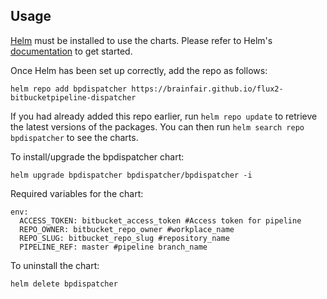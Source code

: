 ## Usage

[Helm](https://helm.sh) must be installed to use the charts.  Please refer to
Helm's [documentation](https://helm.sh/docs) to get started.

Once Helm has been set up correctly, add the repo as follows:

    helm repo add bpdispatcher https://brainfair.github.io/flux2-bitbucketpipeline-dispatcher

If you had already added this repo earlier, run `helm repo update` to retrieve
the latest versions of the packages.  You can then run `helm search repo
bpdispatcher` to see the charts.

To install/upgrade the bpdispatcher chart:

    helm upgrade bpdispatcher bpdispatcher/bpdispatcher -i

Required variables for the chart:
    
    env:
      ACCESS_TOKEN: bitbucket_access_token #Access token for pipeline
      REPO_OWNER: bitbucket_repo_owner #workplace_name
      REPO_SLUG: bitbucket_repo_slug #repository_name
      PIPELINE_REF: master #pipeline branch_name

To uninstall the chart:

    helm delete bpdispatcher